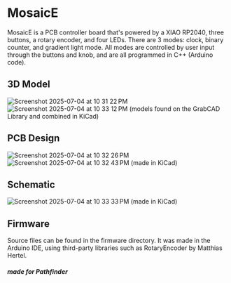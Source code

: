 # MosaicE
MosaicE is a PCB controller board that's powered by a XIAO RP2040, three buttons, a rotary encoder, and four LEDs. There are 3 modes: clock, binary counter, and gradient light mode. All modes are controlled by user input through the buttons and knob, and are all programmed in C++ (Arduino code).

## 3D Model
![Screenshot 2025-07-04 at 10 31 22 PM](https://github.com/user-attachments/assets/0d696eda-a47b-446c-a703-f3b2c8356bf3)
![Screenshot 2025-07-04 at 10 33 12 PM](https://github.com/user-attachments/assets/08fead19-47de-468e-8f24-1303049d8a52)
(models found on the GrabCAD Library and combined in KiCad)

## PCB Design
![Screenshot 2025-07-04 at 10 32 26 PM](https://github.com/user-attachments/assets/0fbf03c0-b2ee-4cfd-99e9-03d7f768ba20)
![Screenshot 2025-07-04 at 10 32 43 PM](https://github.com/user-attachments/assets/71d4ea25-4ee7-4cc8-b3e6-84e4965f6866)
(made in KiCad)

## Schematic
![Screenshot 2025-07-04 at 10 33 33 PM](https://github.com/user-attachments/assets/51fe94ca-7d3f-4056-96ef-1126728b5e31)
(made in KiCad)

## Firmware
Source files can be found in the firmware directory. It was made in the Arduino IDE, using third-party libraries such as RotaryEncoder by Matthias Hertel.

##### made for Pathfinder
